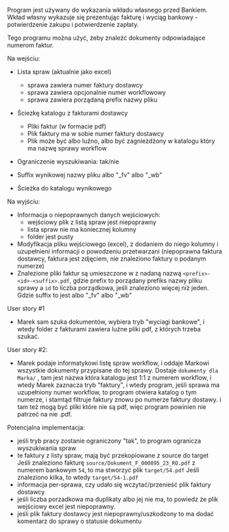 Program jest używany do wykazania wkładu własnego przed Bankiem.
Wkład własny wykazuje się prezentując fakturę i wyciąg bankowy - potwierdzenie zakupu i potwierdzenie zapłaty.

Tego programu można użyć, żeby znaleźć dokumenty odpowiadające numerom faktur.

Na wejściu:
- Lista spraw (aktualnie jako excel)
    - sprawa zawiera numer faktury dostawcy
    - sprawa zawiera opcjonalnie numer workflowowy
    - sprawa zawiera porządaną prefix nazwy pliku

- Ściezkę katalogu z fakturami dostawcy <source>
  - Pliki faktur (w formacie pdf)
  - Plik faktury ma w sobie numer faktury dostawcy
  - Plik może być albo luźno, albo być zagnieżdżony w katalogu który ma nazwę sprawy workflow

- Ograniczenie wyszukiwania: tak/nie
- Suffix wynikowej nazwy pliku albo "_fv" albo "_wb"

- Ścieżka do katalogu wynikowego <target>

Na wyjściu:

- Informacja o niepoprawnych danych wejściowych:
  - wejściowy plik z listą spraw jest niepoprawny
  - lista spraw nie ma koniecznej kolumny
  - folder <source> jest pusty
- Modyfikacja pliku wejściowego (excel), z dodaniem do niego kolumny i uzupełnieni informacji o powodzeniu przetwarzani
  (niepoprawna faktura dostawcy, faktura jest zdjęciem, nie znaleziono faktury o podanym numerze)
- Znalezione pliki faktur są umieszczone w <target> z nadaną nazwą `<prefix>-<id>-<suffix>.pdf`, gdzie prefix
  to porządany prefiks nazwy pliku sprawy a `id` to liczba porządkowa, jeśli znaleziono więcej niż jeden.
  Gdzie suffix to jest albo "_fv" albo "_wb"

User story #1

- Marek sam szuka dokumentów, wybiera tryb "wyciagi bankowe", i wtedy folder <source> z fakturami zawiera
  luźne pliki pdf, z których trzeba szukać.

User story #2:

- Marek podaje informatykowi listę spraw workflow, i oddaje Markowi wszystkie dokumenty przypisane do tej sprawy.
  Dostaje `dokumenty dla Marka/` <source>, tam jest nazwa która katalogu jest 1:1 z numerem workflow,
  i wtedy Marek zaznacza tryb "faktury", i wtedy program, jeśli sprawa ma uzupełniony numer workflow,
  to program otwiera katalog o tym numerze, i stamtąd filtruje faktury znowu po numerze faktury dostawy.
  i tam też mogą być pliki które nie są pdf, więc program powinien nie patrzeć na nie .pdf.

Potencjalna implementacja:
- jeśli tryb pracy zostanie ograniczony "tak", to program ogranicza wyszukiwania spraw
- te faktury z listy spraw, mają być przekopiowane z source do target
  Jeśli znaleziono fakturę `source/Dokument_F_000895_23_RO.pdf` z numerem bankowym `54`, to ma stworzyć plik `target/54.pdf`
  Jeśli znaleziono kilka, to wtedy `target/54-1.pdf`
- informacja per-sprawa, czy udało się wczytać/przenieść plik faktury dostawcy
- jeśli liczba porzadkowa ma duplikaty albo jej nie ma, to powiedz że plik wejściowy excel jest niepoprawny.
- jeśli plik faktury dostawcy jest niepoprawny/uszkodzony to ma dodać komentarz do sprawy o statusie dokumentu

